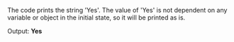 The code prints the string 'Yes'. The value of 'Yes' is not dependent on any variable or object in the initial state, so it will be printed as is.

Output: **Yes**